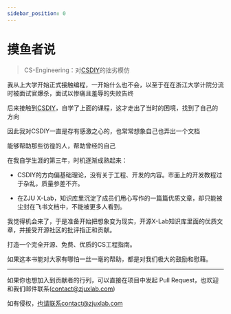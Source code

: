 ```yaml
---
sidebar_position: 0
---
```


# 摸鱼者说

> CS-Engineering：对[CSDIY](https://csdiy.wiki/)的拙劣模仿

我从上大学开始正式接触编程，一开始什么也不会，以至于在在浙江大学计院分流时被面试官爆杀，面试以惨痛且羞辱的失败告终

后来接触到[CSDIY](https://csdiy.wiki/)，自学了上面的课程，这才走出了当时的困境，找到了自己的方向

因此我对CSDIY一直是存有感激之心的，也常常想象自己也弄出一个文档

能够帮助那些彷徨的人，帮助曾经的自己

在我自学生涯的第三年，时机逐渐成熟起来：

* CSDIY的方向偏基础理论，没有关于工程、开发的内容。市面上的开发教程过于杂乱，质量参差不齐。

* 在ZJU X-Lab，知识库里沉淀了成员们用心写作的一篇篇优质文章，却只能被尘封在飞书文档中，不能被更多人看到。


我觉得机会来了，于是准备开始把想象变为现实，开源X-Lab知识库里面的优质文章，并接受开源社区的批评指正和贡献。

打造一个完全开源、免费、优质的CS工程指南。

如果这本书能对大家有哪怕一丝一毫的帮助，都是对我们极大的鼓励和慰藉。

---

如果你也想加入到贡献者的行列，可以直接在项目中发起 Pull Request，也欢迎和我们邮件联系(contact@zjuxlab.com)

如有侵权，也请联系contact@zjuxlab.com
